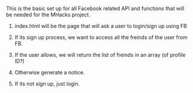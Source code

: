 
 This is the basic set up for all Facebook related API and functions that will be needed for the MHacks project.

1. index.html will be the page that will ask a user to login/sign up using FB
2. If its sign up process, we want to access all the freinds  of the user from FB.
3. If the user allows, we will return the list of freinds in an array (of profile ID?)
4. Otherwise generate a notice.

5. If its not sign up, just login.
 
